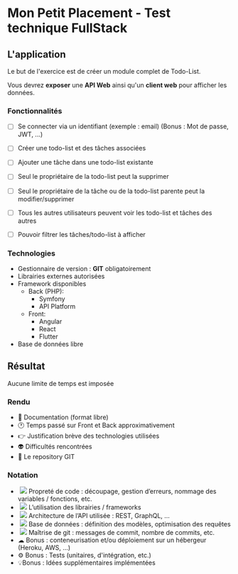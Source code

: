 Mon Petit Placement - Test technique FullStack
==============================================

L'application
-------------

Le but de l'exercice est de créer un module complet de Todo-List.

Vous devrez **exposer** une **API Web** ainsi qu'un **client web** pour afficher les données.

### Fonctionnalités

- [ ] Se connecter via un identifiant (exemple : email) (Bonus : Mot de passe, JWT, ...)
- [ ] Créer une todo-list et des tâches associées
- [ ] Ajouter une tâche dans une todo-list existante
- [ ] Seul le propriétaire de la todo-list peut la supprimer
- [ ] Seul le propriétaire de la tâche ou de la todo-list parente peut la modifier/supprimer
- [ ] Tous les autres utilisateurs peuvent voir les todo-list et tâches des autres
- [ ] Pouvoir filtrer les tâches/todo-list à afficher

  

### Technologies

*   Gestionnaire de version : **GIT** obligatoirement
*   Librairies externes autorisées
*   Framework disponibles
    * Back (PHP):
        * Symfony
        * API Platform
    * Front:
        * Angular
        * React
        * Flutter
*   Base de données libre

  

Résultat
--------

Aucune limite de temps est imposée

### Rendu

*   📁 Documentation (format libre)
*   🕐 Temps passé sur Front et Back approximativement
*   👉 Justification brève des technologies utilisées
*   👽 Difficultés rencontrées
*   💼 Le repository GIT

  

### Notation

*    ![](https://a.slack-edge.com/production-standard-emoji-assets/13.0/google-medium/2728.png) Propreté de code : découpage, gestion d’erreurs, nommage des variables / fonctions, etc.
*    ![](https://a.slack-edge.com/production-standard-emoji-assets/13.0/google-medium/1f4da.png) L’utilisation des librairies / frameworks
*    ![](https://a.slack-edge.com/production-standard-emoji-assets/13.0/google-medium/1f3d7-fe0f.png) Architecture de l’API utilisée : REST, GraphQL, ...
*    ![](https://a.slack-edge.com/production-standard-emoji-assets/13.0/google-medium/1f4d1.png) Base de données : définition des modèles, optimisation des requêtes
*    ![](https://a.slack-edge.com/production-standard-emoji-assets/13.0/google-medium/1f500.png) Maîtrise de git : messages de commit, nombre de commits, etc.
*   ☁ Bonus : conteneurisation et/ou déploiement sur un hébergeur (Heroku, AWS, ...)
*   ⚙ Bonus : Tests (unitaires, d'intégration, etc.)
*   💡Bonus : Idées supplémentaires implémentées
